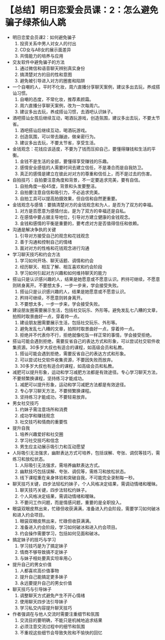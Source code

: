 # 【总结】明日恋爱会员课：2：怎么避免骗子绿茶仙人跳

-   明日恋爱会员课2：如何避免骗子
    1.  投资关系中男人对女人的付出
    2.  CD女与AB女的展示面差异
    3.  共情能力的培养与应用
-   交友软件中避免骗子的方法
    1.  通过微信和语音聊天辨别真实身份
    2.  搞清楚对方的目的性和意图
    3.  避免被引导进入对方的圈套和陷阱
-   一个自嘲的人，平时不化妆，周六直播分享聊天案例，建议多出去玩，养成搭讪习惯。
    1.  自嘲的态度，不常化妆，推荐素颜霜。
    2.  周六直播分享聊天案例，改为一次每周六。
    3.  建议多出去玩，养成搭讪习惯，去酒吧认识妹子。
-   酒吧搭讪女孩后继续互动，喝酒玩游戏，创造氛围，建议多出去玩，不要太节省。
    1.  酒吧搭讪后继续互动，喝酒玩游戏。
    2.  创造氛围，可以带去蹦迪，做亲密行为。
    3.  建议多出去玩，不要太节省，享受生活。
-   金钱观念：花钱应该适度，不要为了钱而压抑自己，要懂得赚钱和生活的平衡。
    1.  金钱不是生活的全部，要懂得享受赚钱的乐趣。
    2.  感情安全感低的人需要时间去建立信任，不是凑合而是自我防卫。
    3.  真正的感情是建立在彼此对对方的尊重和信任上，而不是过去的伤害。
-   自拍技巧：自拍要注意角度和背景，不一定要追求完美，要有自信。
    1.  自拍角度一般45度，背景和头发要整洁。
    2.  自拍要注意自信和吸引力，不必追求完美。
    3.  自拍工具可以提高拍摄效果，但自信和自然更重要。
-   金钱观念与感情：要搞清楚对方的金钱观念和为人，是否为了双方的幸福。
    1.  对方是否愿意为感情付出，是为了双方的幸福还是自私。
    2.  在感情中要占据主导地位，引导对方建立健康的金钱观念。
    3.  金钱和感情的平衡是重要的，要考虑对方是否值得信任和依赖。
-   沟通是解决争执的关键
    1.  引导对方接受自己的观念和花钱观念
    2.  善于沟通和控制自己的情绪
    3.  面对对方的性格和花钱观念进行沟通
-   学习聊天技巧和约会方法
    1.  学习如何开场、聊天话题、调情和约会
    2.  经历聊天、相互了解、相互喜欢和约会阶段
    3.  学习如何引起对方兴趣和如何维持聊天的能力
-   搭讪只是认识感兴趣的人，结果是她愿意或不愿意认识。矜持可继续，不愿意则转身离开。不要想太多，一步一步来，学会接受失败。
    1.  搭讪只是认识感兴趣的人，结果是她愿意或不愿意认识。
    2.  矜持可继续，不愿意则转身离开。
    3.  不要想太多，一步一步来，学会接受失败。
-   建设朋友圈需要展示生活，包括社交玩乐、外形等。避免发乱七八糟的文章，拍照时取景曲好一点，穿着帅一点。
    1.  建设朋友圈需要展示生活，包括社交玩乐、外形等。
    2.  避免发乱七八糟的文章，拍照时取景曲好一点，穿着帅一点。
    3.  拒绝并不代表你不行，拒绝就像吃饭一样正常的事情，学会接受拒绝。
-   搭讪可能会遇到拒绝，需要反省自己的表达方式和形象，可以尝试社交软件收集资源。30多岁大叔也有适合的课程，如高级会员和私教。
    1.  搭讪可能会遇到拒绝，需要反省自己的表达方式和形象。
    2.  可以尝试社交软件收集资源，不要因失败而放弃。
    3.  30多岁大叔也有适合的课程，如高级会员和私教。
-   减肥可以提升形象，运动和学习减肥方法都是有效途径。专心学习聊天方法，不要频繁换课程，坚持练习才能成功。
    1.  减肥可以提升形象，运动和学习减肥方法都是有效途径。
    2.  专心学习聊天方法，不要频繁换课程。
    3.  坚持练习才能成功，不要轻易放弃。
-   男女社交技巧
    1.  约妹子需注意场所和消费
    2.  成功学和赚钱观念
    3.  社交技巧和情商的重要性
-   提升自我
    1.  培养兴趣爱好和社交圈
    2.  学习社交技巧和信念
    3.  男生应主动展示吸引力和互动愿望
-   人际吸引无法强求，幽默表达方式可培养，包括误解、夸张、调侃等技巧，需练习和放松状态。
    1.  人际吸引无法强求，需培养幽默表达方式。
    2.  幽默技巧包括误解、夸张、调侃等，需练习和放松状态。
    3.  线下课程重在亲身体验和突破自我，不可能完全录制每一秒。
-   聊天技巧关键，四步法轻松约妹子，个人风格决定结果，需调动情绪和暧昧。
    1.  聊天技巧关键，四步法轻松约妹子。
    2.  个人风格决定结果，需调动情绪和暧昧。
    3.  不要问工作问题，而是情感问题，重要的是全职投入。
-   眼袋双眼皮熬出来，忙碌但收获满满，准备进入约会阶段，需要学习如何破冰和进入约会项目。
    1.  眼袋双眼皮熬出来，忙碌但收获满满。
    2.  准备进入约会阶段，学习如何破冰和进入约会项目。
    3.  约会操作需要学习，包括如何见面和破冰。
-   搞定妹子的技巧与学习
    1.  学习技巧是为了搞定妹子
    2.  情商不够导致搞不定妹子
    3.  与妹子相处要真实坦率用心
-   提升自己的男女价值
    1.  人都喜欢高价值事物
    2.  提升自己能搞定更多妹子
    3.  永远要提升自己的男女价值
-   聊天技巧与引导妹子
    1.  调整聊天方式避免产生不开心情绪
    2.  使用聊天四步法引导妹子
    3.  学习私交内容提升聊天技巧
-   作者强调在与他人交流时需要注重细节和氛围
    1.  交流目的要明确，不能只是机械地追求结果
    2.  必须注意交流过程中的细节和氛围
    3.  不重视这些细节会导致失败和不愉快的回忆